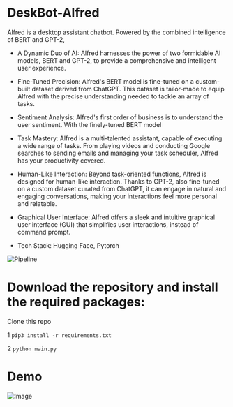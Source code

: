 # DeskBot-Alfred

Alfred is a desktop assistant chatbot. Powered by the combined intelligence of BERT and GPT-2, 

* A Dynamic Duo of AI: Alfred harnesses the power of two formidable AI models, BERT and GPT-2, to provide a comprehensive and intelligent user experience.

* Fine-Tuned Precision: Alfred's BERT model is fine-tuned on a custom-built dataset derived from ChatGPT. This dataset is tailor-made to equip Alfred with the precise understanding needed to tackle an array of tasks.


* Sentiment Analysis: Alfred's first order of business is to understand the user sentiment. With the finely-tuned BERT model

* Task Mastery: Alfred is a multi-talented assistant, capable of executing a wide range of tasks. From playing videos and conducting Google searches to sending emails and managing your task scheduler, Alfred has your productivity covered.


* Human-Like Interaction: Beyond task-oriented functions, Alfred is designed for human-like interaction. Thanks to GPT-2, also fine-tuned on a custom dataset curated from ChatGPT, it can engage in natural and engaging conversations, making your interactions feel more personal and relatable.

* Graphical User Interface: Alfred offers a sleek and intuitive graphical user interface (GUI) that simplifies user interactions, instead of command prompt.

* Tech Stack: Hugging Face, Pytorch

![Pipeline](https://github.com/mb16biswas/DeskBot-Alfred/assets/64213233/590fdc99-a30d-4ad3-a4a6-2c2a0ad28e1a)





# Download the repository and install the required packages:

Clone this repo

1 `pip3 install -r requirements.txt`

2 `python main.py`

# Demo

![Image](https://github.com/mb16biswas/DeskBot-Alfred/assets/64213233/bdef4e2e-92fc-49af-92e5-1e50636db213)
